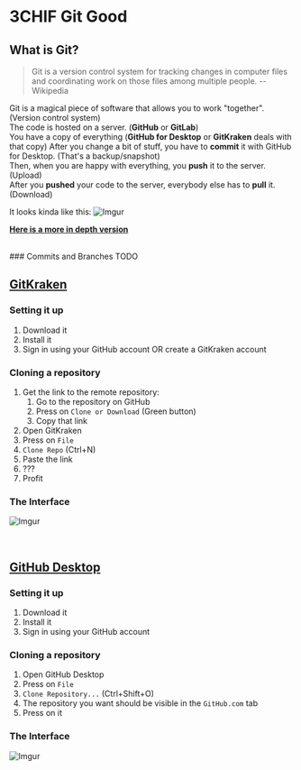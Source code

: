 # 3CHIF Git Good

## What is Git?
> Git is a version control system for tracking changes in computer files and coordinating work on those files among multiple people. -- Wikipedia


Git is a magical piece of software that allows you to work "together". (Version control system)  
The code is hosted on a server. (**GitHub** or **GitLab**)  
You have a copy of everything (**GitHub for Desktop** or **GitKraken** deals with that copy) 
After you change a bit of stuff, you have to **commit** it with GitHub for Desktop. (That's a backup/snapshot)  
Then, when you are happy with everything, you **push** it to the server. (Upload)  
After you **pushed** your code to the server, everybody else has to **pull** it. (Download)

It looks kinda like this:
![Imgur](https://i.imgur.com/c4skNTu.png?1)

[**Here is a more in depth version**](http://patrickzahnd.ch/uploads/git-transport-v1.png)  

<br>
### Commits and Branches
TODO

<br>
<h2> <a href="https://www.gitkraken.com/"> GitKraken </a> </h2>

### Setting it up
1. Download it  
2. Install it
3. Sign in using your GitHub account OR create a GitKraken account

###  Cloning a repository

1. Get the link to the remote repository:
   1. Go to the repository on GitHub
   2. Press on `Clone or Download` (Green button)
   3. Copy that link
2. Open GitKraken
3. Press on `File`
4. `Clone Repo` (Ctrl+N)
5. Paste the link
6. ???
7. Profit

### The Interface
![Imgur](https://i.imgur.com/6VU34r0.png)

<br>
<h2> <a href="https://desktop.github.com/"> GitHub Desktop </a> </h2>

### Setting it up
1. Download it  
2. Install it
3. Sign in using your GitHub account

###  Cloning a repository
1. Open GitHub Desktop
2. Press on `File`
3. `Clone Repository...` (Ctrl+Shift+O)
4. The repository you want should be visible in the `GitHub.com` tab
5. Press on it

### The Interface
![Imgur](https://i.imgur.com/jzxR0bx.png)
